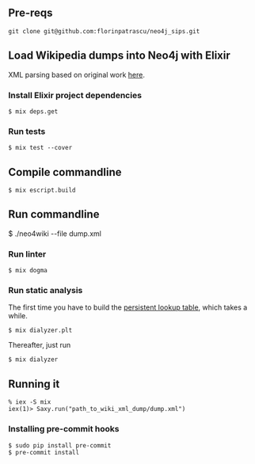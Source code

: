 ## Pre-reqs

    git clone git@github.com:florinpatrascu/neo4j_sips.git

## Load Wikipedia dumps into Neo4j with Elixir

XML parsing based on original work [here](https://github.com/benjamintanweihao/saxy).

### Install Elixir project dependencies

    $ mix deps.get

### Run tests

    $ mix test --cover

## Compile commandline

    $ mix escript.build

## Run commandline

   $ ./neo4wiki --file dump.xml

### Run linter

    $ mix dogma

### Run static analysis

The first time you have to build the [persistent lookup table](https://github.com/jeremyjh/dialyxir#plt), which takes a while.

    $ mix dialyzer.plt

Thereafter, just run

    $ mix dialyzer

## Running it

    % iex -S mix
    iex(1)> Saxy.run("path_to_wiki_xml_dump/dump.xml")

### Installing pre-commit hooks

    $ sudo pip install pre-commit
    $ pre-commit install
